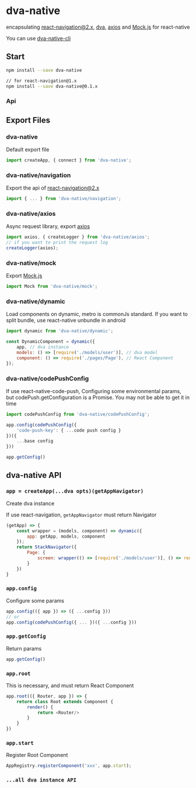 # dva-native

encapsulating [react-navigation@2.x](https://github.com/react-navigation/react-navigation), [dva](https://github.com/dvajs/dva), [axios](https://github.com/axios/axios) and [Mock.js](https://github.com/nuysoft/Mock) for react-native

You can use [dva-native-cli](https://github.com/react-navigation/react-navigation)

## Start

```bash
npm install --save dva-native

// for react-navigation@1.x
npm install --save dva-native@0.1.x
```

### Api

## Export Files
### dva-native

Default export file

```js
import createApp, { connect } from 'dva-native';
```

### dva-native/navigation

Export the api of [react-navigation@2.x](https://github.com/react-navigation/react-navigation)

```js
import { ... } from 'dva-native/navigation';
```

### dva-native/axios

Async request library, export [axios](https://github.com/axios/axios)

```js
import axios, { createLogger } from 'dva-native/axios';
// if you want to print the request log
createLogger(axios);
```

### dva-native/mock

Export [Mock.js](https://github.com/nuysoft/Mock)

```js
import Mock from 'dva-native/mock';
```

### dva-native/dynamic

Load components on dynamic, metro is commonJs standard. If you want to split bundle, use react-native unbundle in android

```js
import dynamic from 'dva-native/dynamic';

const DynamicComponent = dynamic({
    app, // dva instance
    models: () => [require('./models/user')], // dva model
    component: () => require('./pages/Page'), // React Component
});
```

### dva-native/codePushConfig

If use react-native-code-push, Configuring some environmental params, but codePush.getConfiguration is a Promise. You may not be able to get it in time

```js
import codePushConfig from 'dva-native/codePushConfig';

app.config(codePushConfig({
    'code-push-key': { ...code push config }
})({
    ...base config
}))

app.getConfig()
```

## dva-native API
### `app = createApp(...dva opts)(getAppNavigator)`

Create dva instance

If use react-navigation, `getAppNavigator` must return Navigator 
```js
(getApp) => {
	const wrapper = (models, component) => dynamic({ 
	    app: getApp, models, component 
	});
	return StackNavigator({
	    Page: {
	    	screen: wrapper(() => [require('./models/user')], () => require('./pages/Page')) 
	    }
	})
}
```

### `app.config`

Configure some params

```js
app.config(({ app }) => ({ ...config }))
// or
app.config(codePushConfig({ ... })({ ...config }))
```

### `app.getConfig`

Return params

```js
app.getConfig()
```

### `app.root`

This is necessary, and must return React Component

```js
app.root(({ Router, app }) => {
	return class Root extends Component {
		render() {
			return <Router/>
		}
	}
})
```

### `app.start`

Register Root Component

```js
AppRegistry.registerComponent('xxx', app.start);
```

### `...all dva instance API`

